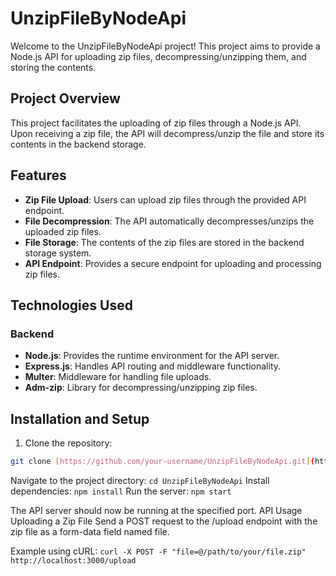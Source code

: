 # UnzipFileByNodeApi

Welcome to the UnzipFileByNodeApi project! This project aims to provide a Node.js API for uploading zip files, decompressing/unzipping them, and storing the contents.

## Project Overview

This project facilitates the uploading of zip files through a Node.js API. Upon receiving a zip file, the API will decompress/unzip the file and store its contents in the backend storage.

## Features

- **Zip File Upload**: Users can upload zip files through the provided API endpoint.
- **File Decompression**: The API automatically decompresses/unzips the uploaded zip files.
- **File Storage**: The contents of the zip files are stored in the backend storage system.
- **API Endpoint**: Provides a secure endpoint for uploading and processing zip files.

## Technologies Used

### Backend

- **Node.js**: Provides the runtime environment for the API server.
- **Express.js**: Handles API routing and middleware functionality.
- **Multer**: Middleware for handling file uploads.
- **Adm-zip**: Library for decompressing/unzipping zip files.

## Installation and Setup

1. Clone the repository:

```bash
git clone [https://github.com/your-username/UnzipFileByNodeApi.git](https://github.com/omprakashhivre/UnzipFileByNodeAp)
```

Navigate to the project directory:
```cd UnzipFileByNodeApi```
Install dependencies:
```npm install```
Run the server:
```npm start```

The API server should now be running at the specified port.
API Usage
Uploading a Zip File
Send a POST request to the /upload endpoint with the zip file as a form-data field named file.

Example using cURL:
```curl -X POST -F "file=@/path/to/your/file.zip" http://localhost:3000/upload```

